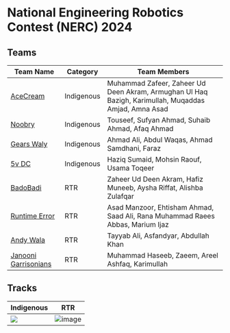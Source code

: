 # National Engineering Robotics Contest (NERC) 2024

## Teams

| Team Name                                                                                                             | Category   | Team Members                                                                                         |
| --------------------------------------------------------------------------------------------------------------------- | ---------- | ---------------------------------------------------------------------------------------------------- |
| [AceCream](https://github.com/gears-official/Code-Archive/tree/main/2024/NERC/Indigineous/AceCream)                   | Indigenous | Muhammad Zafeer, Zaheer Ud Deen Akram, Armughan Ul Haq Bazigh, Karimullah, Muqaddas Amjad, Amna Asad |
| [Noobry](https://github.com/gears-official/Code-Archive/tree/main/2024/NERC/Indigineous/Noobry)                       | Indigenous | Touseef, Sufyan Ahmad, Suhaib Ahmad, Afaq Ahmad                                                      |
| [Gears Waly](https://github.com/gears-official/Code-Archive/tree/main/2024/NERC/Indigineous/Gears%20Waly)             | Indigenous | Ahmad Ali, Abdul Waqas, Ahmad Samdhani, Faraz                                                        |
| [5v DC](https://github.com/gears-official/Code-Archive/tree/main/2024/NERC/Indigineous/5v%20DC)                       | Indigenous | Haziq Sumaid, Mohsin Raouf, Usama Toqeer                                                             |
| [BadoBadi](https://github.com/gears-official/Code-Archive/tree/main/2024/NERC/RTR/BadoBadi)                           | RTR        | Zaheer Ud Deen Akram, Hafiz Muneeb, Aysha Riffat, Alishba Zulafqar                                   |
| [Runtime Error](https://github.com/gears-official/Code-Archive/tree/main/2024/NERC/RTR/Runtime%20Error)               | RTR        | Asad Manzoor, Ehtisham Ahmad, Saad Ali, Rana Muhammad Raees Abbas, Marium Ijaz                       |
| [Andy Wala](https://github.com/gears-official/Code-Archive/tree/main/2024/NERC/RTR/Andy%20Wala%20Burger)              | RTR        | Tayyab Ali, Asfandyar, Abdullah Khan                                                                 |
| [Janooni Garrisonians](https://github.com/gears-official/Code-Archive/tree/main/2024/NERC/RTR/Janooni%20Garrisonians) | RTR        | Muhammad Haseeb, Zaeem, Areel Ashfaq, Karimullah                                                     |

## Tracks

| Indigenous                                                                           | RTR                                                                                       |
| ------------------------------------------------------------------------------------ | ----------------------------------------------------------------------------------------- |
| ![](https://github.com/user-attachments/assets/4a3e7873-2cf9-4863-8cec-3c5b750a847d) | ![image](https://github.com/user-attachments/assets/6fbb1ff9-8ce2-4a32-bb6b-87f5fb1f04e2) |
